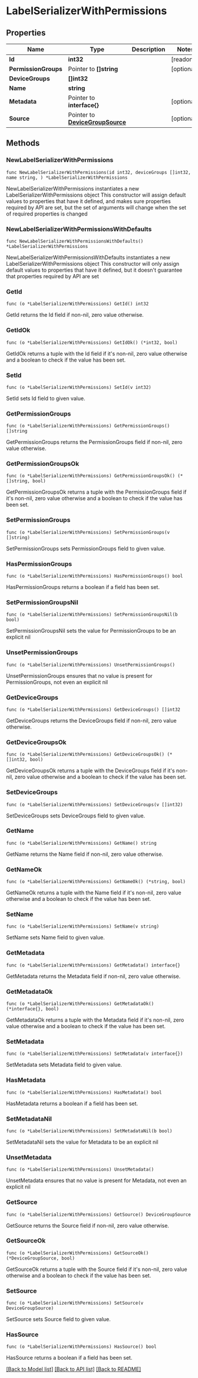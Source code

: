 # LabelSerializerWithPermissions

## Properties

Name | Type | Description | Notes
------------ | ------------- | ------------- | -------------
**Id** | **int32** |  | [readonly] 
**PermissionGroups** | Pointer to **[]string** |  | [optional] 
**DeviceGroups** | **[]int32** |  | 
**Name** | **string** |  | 
**Metadata** | Pointer to **interface{}** |  | [optional] 
**Source** | Pointer to [**DeviceGroupSource**](DeviceGroupSource.md) |  | [optional] 

## Methods

### NewLabelSerializerWithPermissions

`func NewLabelSerializerWithPermissions(id int32, deviceGroups []int32, name string, ) *LabelSerializerWithPermissions`

NewLabelSerializerWithPermissions instantiates a new LabelSerializerWithPermissions object
This constructor will assign default values to properties that have it defined,
and makes sure properties required by API are set, but the set of arguments
will change when the set of required properties is changed

### NewLabelSerializerWithPermissionsWithDefaults

`func NewLabelSerializerWithPermissionsWithDefaults() *LabelSerializerWithPermissions`

NewLabelSerializerWithPermissionsWithDefaults instantiates a new LabelSerializerWithPermissions object
This constructor will only assign default values to properties that have it defined,
but it doesn't guarantee that properties required by API are set

### GetId

`func (o *LabelSerializerWithPermissions) GetId() int32`

GetId returns the Id field if non-nil, zero value otherwise.

### GetIdOk

`func (o *LabelSerializerWithPermissions) GetIdOk() (*int32, bool)`

GetIdOk returns a tuple with the Id field if it's non-nil, zero value otherwise
and a boolean to check if the value has been set.

### SetId

`func (o *LabelSerializerWithPermissions) SetId(v int32)`

SetId sets Id field to given value.


### GetPermissionGroups

`func (o *LabelSerializerWithPermissions) GetPermissionGroups() []string`

GetPermissionGroups returns the PermissionGroups field if non-nil, zero value otherwise.

### GetPermissionGroupsOk

`func (o *LabelSerializerWithPermissions) GetPermissionGroupsOk() (*[]string, bool)`

GetPermissionGroupsOk returns a tuple with the PermissionGroups field if it's non-nil, zero value otherwise
and a boolean to check if the value has been set.

### SetPermissionGroups

`func (o *LabelSerializerWithPermissions) SetPermissionGroups(v []string)`

SetPermissionGroups sets PermissionGroups field to given value.

### HasPermissionGroups

`func (o *LabelSerializerWithPermissions) HasPermissionGroups() bool`

HasPermissionGroups returns a boolean if a field has been set.

### SetPermissionGroupsNil

`func (o *LabelSerializerWithPermissions) SetPermissionGroupsNil(b bool)`

 SetPermissionGroupsNil sets the value for PermissionGroups to be an explicit nil

### UnsetPermissionGroups
`func (o *LabelSerializerWithPermissions) UnsetPermissionGroups()`

UnsetPermissionGroups ensures that no value is present for PermissionGroups, not even an explicit nil
### GetDeviceGroups

`func (o *LabelSerializerWithPermissions) GetDeviceGroups() []int32`

GetDeviceGroups returns the DeviceGroups field if non-nil, zero value otherwise.

### GetDeviceGroupsOk

`func (o *LabelSerializerWithPermissions) GetDeviceGroupsOk() (*[]int32, bool)`

GetDeviceGroupsOk returns a tuple with the DeviceGroups field if it's non-nil, zero value otherwise
and a boolean to check if the value has been set.

### SetDeviceGroups

`func (o *LabelSerializerWithPermissions) SetDeviceGroups(v []int32)`

SetDeviceGroups sets DeviceGroups field to given value.


### GetName

`func (o *LabelSerializerWithPermissions) GetName() string`

GetName returns the Name field if non-nil, zero value otherwise.

### GetNameOk

`func (o *LabelSerializerWithPermissions) GetNameOk() (*string, bool)`

GetNameOk returns a tuple with the Name field if it's non-nil, zero value otherwise
and a boolean to check if the value has been set.

### SetName

`func (o *LabelSerializerWithPermissions) SetName(v string)`

SetName sets Name field to given value.


### GetMetadata

`func (o *LabelSerializerWithPermissions) GetMetadata() interface{}`

GetMetadata returns the Metadata field if non-nil, zero value otherwise.

### GetMetadataOk

`func (o *LabelSerializerWithPermissions) GetMetadataOk() (*interface{}, bool)`

GetMetadataOk returns a tuple with the Metadata field if it's non-nil, zero value otherwise
and a boolean to check if the value has been set.

### SetMetadata

`func (o *LabelSerializerWithPermissions) SetMetadata(v interface{})`

SetMetadata sets Metadata field to given value.

### HasMetadata

`func (o *LabelSerializerWithPermissions) HasMetadata() bool`

HasMetadata returns a boolean if a field has been set.

### SetMetadataNil

`func (o *LabelSerializerWithPermissions) SetMetadataNil(b bool)`

 SetMetadataNil sets the value for Metadata to be an explicit nil

### UnsetMetadata
`func (o *LabelSerializerWithPermissions) UnsetMetadata()`

UnsetMetadata ensures that no value is present for Metadata, not even an explicit nil
### GetSource

`func (o *LabelSerializerWithPermissions) GetSource() DeviceGroupSource`

GetSource returns the Source field if non-nil, zero value otherwise.

### GetSourceOk

`func (o *LabelSerializerWithPermissions) GetSourceOk() (*DeviceGroupSource, bool)`

GetSourceOk returns a tuple with the Source field if it's non-nil, zero value otherwise
and a boolean to check if the value has been set.

### SetSource

`func (o *LabelSerializerWithPermissions) SetSource(v DeviceGroupSource)`

SetSource sets Source field to given value.

### HasSource

`func (o *LabelSerializerWithPermissions) HasSource() bool`

HasSource returns a boolean if a field has been set.


[[Back to Model list]](../README.md#documentation-for-models) [[Back to API list]](../README.md#documentation-for-api-endpoints) [[Back to README]](../README.md)



